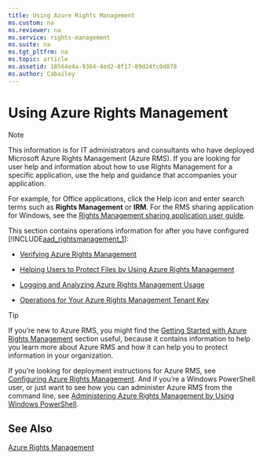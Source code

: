 ```yaml
---
title: Using Azure Rights Management
ms.custom: na
ms.reviewer: na
ms.service: rights-management
ms.suite: na
ms.tgt_pltfrm: na
ms.topic: article
ms.assetid: 18564e4a-9364-4ed2-8f17-89d24fc0d878
ms.author: Cabailey
---
```

# Using Azure Rights Management
> [!NOTE]
> This information is for IT administrators and consultants who have deployed Microsoft Azure Rights Management (Azure RMS). If you are looking for user help and information about how to use Rights Management for a specific application, use the help and guidance that accompanies your application.
> 
> For example, for Office applications, click the Help icon and enter search terms such as **Rights Management** or **IRM**. For the RMS sharing application for Windows, see the [Rights Management sharing application user guide](http://technet.microsoft.com/library/dn339006.aspx).

This section contains operations information for after you have configured   [!INCLUDE[aad_rightsmanagement_1](../Token/aad_rightsmanagement_1_md.md)]:

-   [Verifying Azure Rights Management](../Topic/Verifying_Azure_Rights_Management.md)

-   [Helping Users to Protect Files by Using Azure Rights Management](../Topic/Helping_Users_to_Protect_Files_by_Using_Azure_Rights_Management.md)

-   [Logging and Analyzing Azure Rights Management Usage](../Topic/Logging_and_Analyzing_Azure_Rights_Management_Usage.md)

-   [Operations for Your Azure Rights Management Tenant Key](../Topic/Operations_for_Your_Azure_Rights_Management_Tenant_Key.md)

> [!TIP]
> If you’re new to Azure RMS, you might find the [Getting Started with Azure Rights Management](../Topic/Getting_Started_with_Azure_Rights_Management.md) section useful, because it contains information to help you learn more about Azure RMS and how it can help you to protect information in your organization.
> 
> If you’re looking for deployment instructions for Azure RMS, see [Configuring Azure Rights Management](../Topic/Configuring_Azure_Rights_Management.md). And if you’re a Windows PowerShell user, or just want to see how you can administer Azure RMS from the command line, see [Administering Azure Rights Management by Using Windows PowerShell](../Topic/Administering_Azure_Rights_Management_by_Using_Windows_PowerShell.md).

## See Also
[Azure Rights Management](../Topic/Azure_Rights_Management.md)

